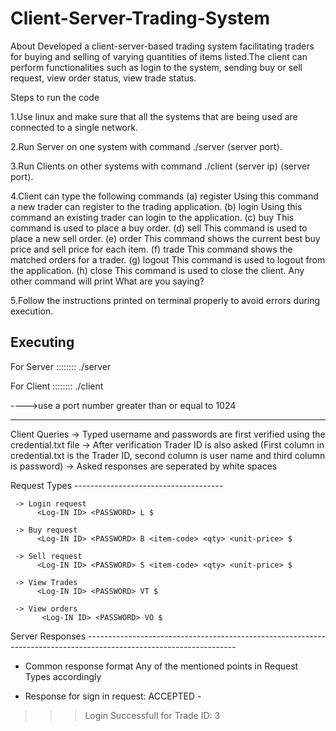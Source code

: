 # Client-Server-Trading-System
About Developed a client-server-based trading system facilitating ṭraders for buying and selling of varying quantities of items listed.The client can perform functionalities such as login to the system, sending buy or sell request, view order status, view trade status.

Steps to run the code

1.Use linux and make sure that all the systems that are being used are connected to a single network.

2.Run Server on one system with command ./server ⟨server port⟩.

3.Run Clients on other systems with command ./client ⟨server ip⟩ ⟨server port⟩.

4.Client can type the following commands (a) register Using this command a new trader can register to the trading application. (b) login Using this command an existing trader can login to the application. (c) buy This command is used to place a buy order. (d) sell This command is used to place a new sell order. (e) order This command shows the current best buy price and sell price for each item. (f) trade This command shows the matched orders for a trader. (g) logout This command is used to logout from the application. (h) close This command is used to close the client. Any other command will print What are you saying?

5.Follow the instructions printed on terminal properly to avoid errors during execution.

Executing 
--------------------------------------------------------
For Server ::::::::
./server <SERVER PORT NUMBER>

For Client ::::::::
./client <Server IP Address> <SERVER PORT NUMBER>

---->use a port number greater than or equal to 1024

********************************************************

Client Queries
     -> Typed username and passwords are first verified using the credential.txt file
     -> After verification Trader ID is also asked 
     (First column in credential.txt is the Trader ID, second column is user name and third column is password)
     -> Asked responses are seperated by white spaces 

Request Types -------------------------------------

     -> Login request
          <Log-IN ID> <PASSWORD> L $

     -> Buy request
          <Log-IN ID> <PASSWORD> B <item-code> <qty> <unit-price> $

     -> Sell request
          <Log-IN ID> <PASSWORD> S <item-code> <qty> <unit-price> $

     -> View Trades
          <Log-IN ID> <PASSWORD> VT $

     -> View orders
           <Log-IN ID> <PASSWORD> VO $


Server Responses -------------------------------------------------------------------------------------------------------------------

- Common response format
    Any of the mentioned points in Request Types accordingly 

- Response for sign in request:
    ACCEPTED -
>>>Login Successfull for Trade ID: 3

